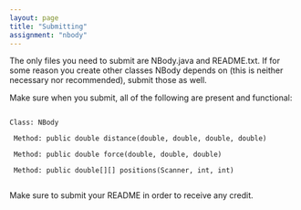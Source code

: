 ```yaml
---
layout: page
title: "Submitting"
assignment: "nbody"
---
```


The only files you need to submit are NBody.java and README.txt. If for some reason you create other classes NBody depends on (this is neither necessary nor recommended), submit those as well.

Make sure when you submit, all of the following are present and functional:

<code>
Class: NBody<br>
&nbsp;Method: public double distance(double, double, double, double)<br>
&nbsp;Method: public double force(double, double, double)<br>
&nbsp;Method: public double[][] positions(Scanner, int, int)<br>
</code>

Make sure to submit your README in order to receive any credit.